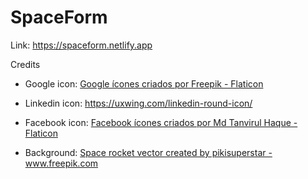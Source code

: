 # SpaceForm

Link: https://spaceform.netlify.app

Credits

-   Google icon:
    <a href="https://www.flaticon.com/br/icones-gratis/google" title="google ícones">Google ícones criados por Freepik - Flaticon</a>

-   Linkedin icon:
    https://uxwing.com/linkedin-round-icon/

-   Facebook icon:
    <a href="https://www.flaticon.com/br/icones-gratis/facebook" title="facebook ícones">Facebook ícones criados por Md Tanvirul Haque - Flaticon</a>

-   Background:
    <a href="https://www.freepik.com/vectors/space-rocket">Space rocket vector created by pikisuperstar - www.freepik.com</a>
